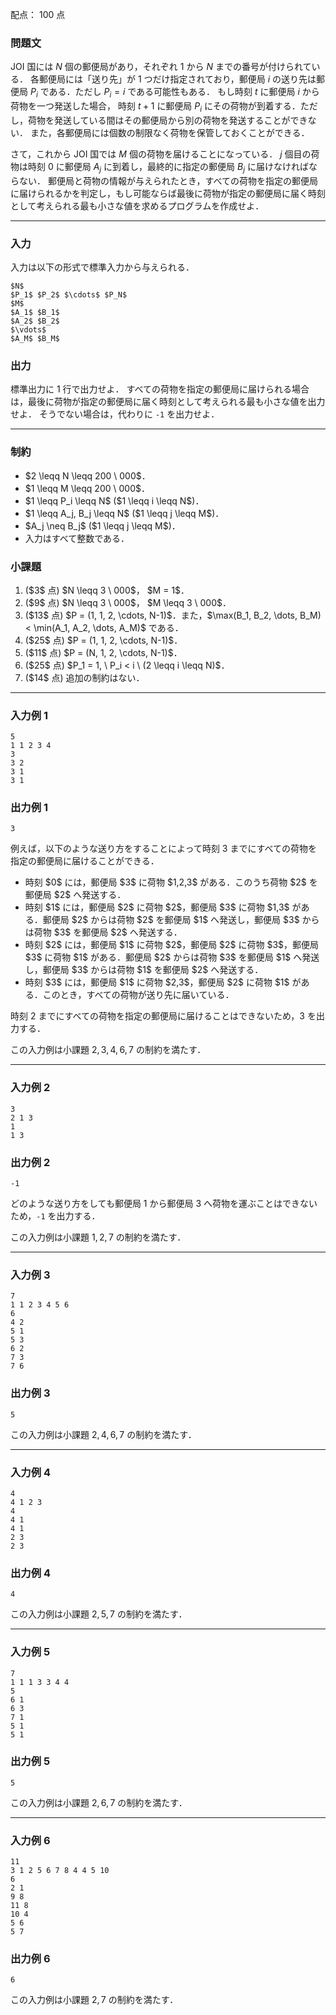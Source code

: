 配点： $100$ 点

### 問題文

JOI 国には $N$ 個の郵便局があり，それぞれ $1$ から $N$ までの番号が付けられている．
各郵便局には「送り先」が $1$ つだけ指定されており，郵便局 $i$ の送り先は郵便局 $P_i$ である．ただし $P_i = i$ である可能性もある．
もし時刻 $t$ に郵便局 $i$ から荷物を一つ発送した場合， 時刻 $t + 1$ に郵便局 $P_i$ にその荷物が到着する．ただし，荷物を発送している間はその郵便局から別の荷物を発送することができない．
また，各郵便局には個数の制限なく荷物を保管しておくことができる．

さて，これから JOI 国では $M$ 個の荷物を届けることになっている．
$j$ 個目の荷物は時刻 $0$ に郵便局 $A_j$ に到着し，最終的に指定の郵便局 $B_j$ に届けなければならない．
郵便局と荷物の情報が与えられたとき，すべての荷物を指定の郵便局に届けられるかを判定し，もし可能ならば最後に荷物が指定の郵便局に届く時刻として考えられる最も小さな値を求めるプログラムを作成せよ．

---

### 入力

入力は以下の形式で標準入力から与えられる．

~~~
$N$
$P_1$ $P_2$ $\cdots$ $P_N$
$M$
$A_1$ $B_1$
$A_2$ $B_2$
$\vdots$
$A_M$ $B_M$
~~~

### 出力

標準出力に $1$ 行で出力せよ．
すべての荷物を指定の郵便局に届けられる場合は，最後に荷物が指定の郵便局に届く時刻として考えられる最も小さな値を出力せよ．
そうでない場合は，代わりに <code>-1</code> を出力せよ．

---

### 制約

<ul>
<li> $2 \leqq N \leqq 200 \ 000$．
<li> $1 \leqq M \leqq 200 \ 000$．
<li> $1 \leqq P_i \leqq N$ ($1 \leqq i \leqq N$)．
<li> $1 \leqq A_j, B_j \leqq N$ ($1 \leqq j \leqq M$)．
<li> $A_j \neq B_j$ ($1 \leqq j \leqq M$)．
<li> 入力はすべて整数である．
</ul>

### 小課題

<ol>
<li> ($3$ 点) $N \leqq 3 \ 000$， $M = 1$．
<li> ($9$ 点) $N \leqq 3 \ 000$， $M \leqq 3 \ 000$．
<li> ($13$ 点) $P = (1, 1, 2, \cdots, N-1)$．また，$\max(B_1, B_2, \dots, B_M) < \min(A_1, A_2, \dots, A_M)$ である．
<li> ($25$ 点) $P = (1, 1, 2, \cdots, N-1)$．
<li> ($11$ 点) $P = (N, 1, 2, \cdots, N-1)$．
<li> ($25$ 点) $P_1 = 1, \ P_i < i \ (2 \leqq i \leqq N)$．
<li> ($14$ 点) 追加の制約はない．
</ol>

---

### 入力例 1

~~~
5
1 1 2 3 4
3
3 2
3 1
3 1
~~~

### 出力例 1

~~~
3
~~~

例えば，以下のような送り方をすることによって時刻 $3$ までにすべての荷物を指定の郵便局に届けることができる．

<ul>
<li> 時刻 $0$ には，郵便局 $3$ に荷物 $1,2,3$ がある．このうち荷物 $2$ を郵便局 $2$ へ発送する．
<li> 時刻 $1$ には，郵便局 $2$ に荷物 $2$，郵便局 $3$ に荷物 $1,3$ がある．郵便局 $2$ からは荷物 $2$ を郵便局 $1$ へ発送し，郵便局 $3$ からは荷物 $3$ を郵便局 $2$ へ発送する．
<li> 時刻 $2$ には，郵便局 $1$ に荷物 $2$，郵便局 $2$ に荷物 $3$，郵便局 $3$ に荷物 $1$ がある．郵便局 $2$ からは荷物 $3$ を郵便局 $1$ へ発送し，郵便局 $3$ からは荷物 $1$ を郵便局 $2$ へ発送する．
<li> 時刻 $3$ には，郵便局 $1$ に荷物 $2,3$，郵便局 $2$ に荷物 $1$ がある．このとき，すべての荷物が送り先に届いている．
</ul>

時刻 $2$ までにすべての荷物を指定の郵便局に届けることはできないため，$3$ を出力する．

この入力例は小課題 $2,3,4,6,7$ の制約を満たす．

---

### 入力例 2

~~~
3
2 1 3
1
1 3
~~~

### 出力例 2

~~~
-1
~~~

どのような送り方をしても郵便局 $1$ から郵便局 $3$ へ荷物を運ぶことはできないため，<code>-1</code> を出力する．

この入力例は小課題 $1,2,7$ の制約を満たす．

---

### 入力例 3

~~~
7
1 1 2 3 4 5 6
6
4 2
5 1
5 3
6 2
7 3
7 6
~~~

### 出力例 3

~~~
5
~~~

この入力例は小課題 $2,4,6,7$ の制約を満たす．

---

### 入力例 4

~~~
4
4 1 2 3
4
4 1
4 1
2 3
2 3
~~~

### 出力例 4

~~~
4
~~~

この入力例は小課題 $2,5,7$ の制約を満たす．

---

### 入力例 5

~~~
7
1 1 1 3 3 4 4
5
6 1
6 3
7 1
5 1
5 1
~~~

### 出力例 5

~~~
5
~~~

この入力例は小課題 $2,6,7$ の制約を満たす．

---

### 入力例 6

~~~
11
3 1 2 5 6 7 8 4 4 5 10
6
2 1
9 8
11 8
10 4
5 6
5 7
~~~

### 出力例 6

~~~
6
~~~

この入力例は小課題 $2,7$ の制約を満たす．
